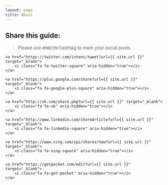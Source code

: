 ```yaml
---
layout: page
title: About
---
```


<h2>Share this guide: </h2>

> Please use `#RWDTOW` hashtag to mark your social posts 


<div class="social-buttons">
	<a href="https://www.facebook.com/sharer/sharer.php?u={{ site.url }}" target="_blank">
		<i class="fa fa-facebook-official" aria-hidden="true"></i>
    </a>

	<a href="https://twitter.com/intent/tweet?url={{ site.url }}" target="_blank">
		<i class="fa fa-twitter-square" aria-hidden="true"></i>
    </a>

	<a href="https://plus.google.com/share?url={{ site.url }}" target="_blank">
		<i class="fa fa-google-plus-square" aria-hidden="true"></i>
    </a>

	<a href="http://vk.com/share.php?url={{ site.url }}" target="_blank">
		<i class="fa fa-vk" aria-hidden="true"></i>
    </a>

	<a href="http://www.linkedin.com/shareArticle?url={{ site.url }}" target="_blank">
		<i class="fa fa-linkedin-square" aria-hidden="true"></i>
    </a>

	<a href="https://www.xing.com/spi/shares/new?url={{ site.url }}" target="_blank">
		<i class="fa fa-xing-square" aria-hidden="true"></i>
    </a>

    <a href="https://getpocket.com/edit?url={{ site.url }}" target="_blank">
		<i class="fa fa-get-pocket" aria-hidden="true"></i>
    </a>

</div>

